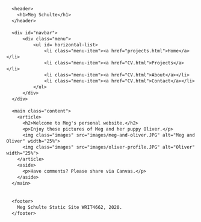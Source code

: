 <!DOCTYPE>
<html>

  <head>
    <meta charset="utf-8">
    <title>Meg's Static Site</title>
    <meta name="description" content="Meg's Static Site">
    <link rel="stylesheet" type="text/css" href="style.css">
  </head>

  <body>

      <header>
        <h1>Meg Schulte</h1>
      </header>

      <div id="navbar">
          <div class="menu">
              <ul id= horizontal-list>
                  <li class="menu-item"><a href="projects.html">Home</a></li>
                  <li class="menu-item"><a href="CV.html">Projects</a></li>
                  <li class="menu-item"><a href="CV.html">About</a></li>
                  <li class="menu-item"><a href="CV.html">Contact</a></li>
              </ul>
          </div>
      </div>

      <main class="content">
        <article>
          <h2>Welcome to Meg's personal website.</h2>
          <p>Enjoy these pictures of Meg and her puppy Oliver.</p>
          <img class="images" src="images/meg-and-oliver.JPG" alt="Meg and Oliver" width="25%">
          <img class="images" src="images/oliver-profile.JPG" alt="Oliver" width="25%">
        </article>
        <aside>
          <p>Have comments? Please share via Canvas.</p>
        </aside>
      </main>


      <footer>
        Meg Schulte Static Site WRIT4662, 2020.
      </footer>

  </body>

</html>
